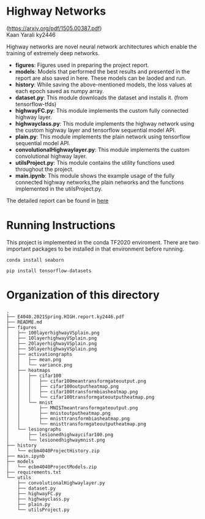 # Highway Networks
(https://arxiv.org/pdf/1505.00387.pdf) <br>
Kaan Yarali ky2446


Highway networks are novel neural network architectures
which enable the training of extremely deep networks.

* __figures__: Figures used in preparing the project report.
* __models__: Models that performed the best results and presented in the report are also saved in here. These models can be laoded and run. 
* __history__:  While saving the above-mentioned models, the loss values at each epoch saved as numpy array.
* __dataset.py__: This module downloads the dataset and installs it. (from tensorflow-tfds)
* __highwayFC.py__: This module implements the custom fully connected highway layer.
* __highwayclass.py__: This module implements the highway network using the custom highway layer and tensorflow sequential model API.
* __plain.py__: This module implements the plain network using tensorflow sequential model API.
* __convolutionalHighwaylayer.py__: This module implements the custom convolutional highway layer.
* __utilsProject.py__: This module contains the utility functions used throughout the project.
* __main.ipynb__: This module shows the example usage of the fully connected highway networks,the plain networks and the functions implemented in the utilsProject.py.

The detailed report can be found in [here](https://github.com/ecbme4040/e4040-2021spring-project-HIGH-ky2446/blob/main/E4040.2021Spring.HIGH.report.ky2446.pdf)

# Running Instructions

This project is implemented in the conda TF2020 enviroment. There are two important packages to be installed in that environment before running.

```
conda install seaborn

pip install tensorflow-datasets
```

# Organization of this directory
```
.
├── E4040.2021Spring.HIGH.report.ky2446.pdf
├── README.md
├── figures
│   ├── 100layerhighwayVSplain.png
│   ├── 10layerhighwayVSplain.png
│   ├── 20layerhighwayVSplain.png
│   ├── 50layerhighwayVSplain.png
│   ├── activationgraphs
│   │   ├── mean.png
│   │   └── variance.png
│   ├── heatmaps
│   │   ├── cifar100
│   │   │   ├── cifar100meantransformgateoutput.png
│   │   │   ├── cifar100outputheatmap.png
│   │   │   ├── cifar100transformbiasheatmap.png
│   │   │   └── cifar100transformgateoutputheatmap.png
│   │   └── mnist
│   │       ├── MNISTmeantransformgateoutput.png
│   │       ├── mnistoutputheatmap.png
│   │       ├── mnisttransformbiasheatmap.png
│   │       └── mnisttransformgateoutputheatmap.png
│   └── lesiongraphs
│       ├── lesionedhighwaycifar100.png
│       └── lesionedhighwaymnist.png
├── history
│   └── ecbm4040ProjectHistory.zip
├── main.ipynb
├── models
│   └── ecbm4040ProjectModels.zip
├── requirements.txt
└── utils
    ├── convolutionalHighwaylayer.py
    ├── dataset.py
    ├── highwayFC.py
    ├── highwayclass.py
    ├── plain.py
    └── utilsProject.py
```
